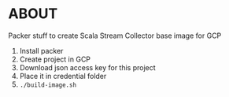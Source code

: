 # ABOUT

Packer stuff to create Scala Stream Collector base image for GCP

1. Install packer
2. Create project in GCP
3. Download json access key for this project
4. Place it in credential folder
5. `./build-image.sh`
